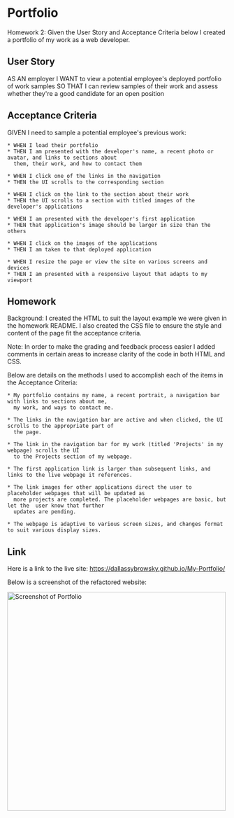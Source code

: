# Portfolio
Homework 2: Given the User Story and Acceptance Criteria below I created a portfolio of my work as a web developer. 

## User Story

AS AN employer
I WANT to view a potential employee's deployed portfolio of work samples
SO THAT I can review samples of their work and assess whether they're a good candidate for an open position

## Acceptance Criteria

GIVEN I need to sample a potential employee's previous work:

    * WHEN I load their portfolio
    * THEN I am presented with the developer's name, a recent photo or avatar, and links to sections about 
      them, their work, and how to contact them

    * WHEN I click one of the links in the navigation
    * THEN the UI scrolls to the corresponding section

    * WHEN I click on the link to the section about their work
    * THEN the UI scrolls to a section with titled images of the developer's applications

    * WHEN I am presented with the developer's first application
    * THEN that application's image should be larger in size than the others

    * WHEN I click on the images of the applications
    * THEN I am taken to that deployed application

    * WHEN I resize the page or view the site on various screens and devices
    * THEN I am presented with a responsive layout that adapts to my viewport

## Homework
Background:  I created the HTML to suit the layout example we were given in the homework README. I also created the CSS file to ensure the style and content of the page fit the acceptance criteria.

Note: In order to make the grading and feedback process easier I added comments in certain areas to increase clarity of the code in both HTML and CSS. 

Below are details on the methods I used to accomplish each of the items in the Acceptance Criteria:

    * My portfolio contains my name, a recent portrait, a navigation bar with links to sections about me, 
      my work, and ways to contact me.

    * The links in the navigation bar are active and when clicked, the UI scrolls to the appropriate part of 
      the page.

    * The link in the navigation bar for my work (titled 'Projects' in my webpage) scrolls the UI
      to the Projects section of my webpage.

    * The first application link is larger than subsequent links, and links to the live webpage it references.

    * The link images for other applications direct the user to placeholder webpages that will be updated as 
      more projects are completed. The placeholder webpages are basic, but let the  user know that further 
      updates are pending.

    * The webpage is adaptive to various screen sizes, and changes format to suit various display sizes. 

## Link
Here is a link to the live site: https://dallassybrowsky.github.io/My-Portfolio/

Below is a screenshot of the refactored website:

<img width="500" src="./assets/images/DSybroPortfolio.png" alt="Screenshot of Portfolio">